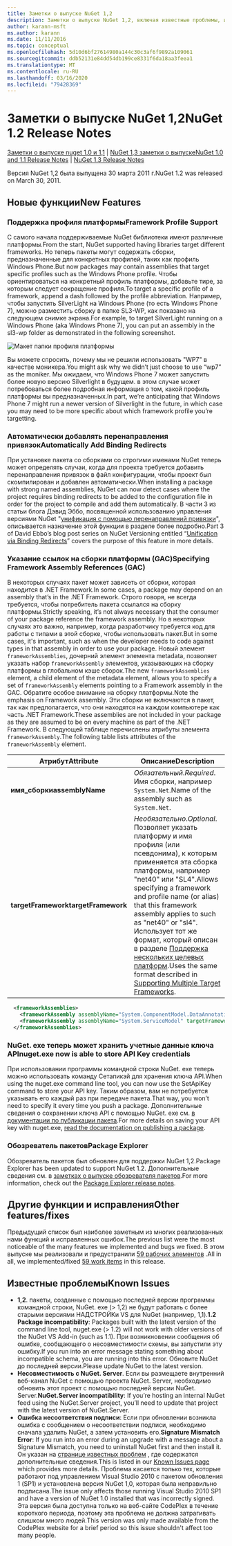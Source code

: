 ```yaml
---
title: Заметки о выпуске NuGet 1,2
description: Заметки о выпуске NuGet 1,2, включая известные проблемы, исправления ошибок, добавленные функции и DCR.
author: karann-msft
ms.author: karann
ms.date: 11/11/2016
ms.topic: conceptual
ms.openlocfilehash: 5d10d6bf27614980a144c30c3af6f9892a109061
ms.sourcegitcommit: ddb52131e84dd54db199ce8331f6da18aa3feea1
ms.translationtype: MT
ms.contentlocale: ru-RU
ms.lasthandoff: 03/16/2020
ms.locfileid: "79428369"
---
```

# <a name="nuget-12-release-notes"></a><span data-ttu-id="a7fca-103">Заметки о выпуске NuGet 1,2</span><span class="sxs-lookup"><span data-stu-id="a7fca-103">NuGet 1.2 Release Notes</span></span>

<span data-ttu-id="a7fca-104">[Заметки о выпуске nuget 1,0 и 1,1](../release-notes/nuget-1.1.md) | [NuGet 1,3 заметки о выпуске](../release-notes/nuget-1.3.md)</span><span class="sxs-lookup"><span data-stu-id="a7fca-104">[NuGet 1.0 and 1.1 Release Notes](../release-notes/nuget-1.1.md) | [NuGet 1.3 Release Notes](../release-notes/nuget-1.3.md)</span></span>

<span data-ttu-id="a7fca-105">Версия NuGet 1,2 была выпущена 30 марта 2011 г.</span><span class="sxs-lookup"><span data-stu-id="a7fca-105">NuGet 1.2 was released on March 30, 2011.</span></span>

## <a name="new-features"></a><span data-ttu-id="a7fca-106">Новые функции</span><span class="sxs-lookup"><span data-stu-id="a7fca-106">New Features</span></span>

### <a name="framework-profile-support"></a><span data-ttu-id="a7fca-107">Поддержка профиля платформы</span><span class="sxs-lookup"><span data-stu-id="a7fca-107">Framework Profile Support</span></span>

<span data-ttu-id="a7fca-108">С самого начала поддерживаемые NuGet библиотеки имеют различные платформы.</span><span class="sxs-lookup"><span data-stu-id="a7fca-108">From the start, NuGet supported having libraries target different frameworks.</span></span> <span data-ttu-id="a7fca-109">Но теперь пакеты могут содержать сборки, предназначенные для конкретных профилей, таких как профиль Windows Phone.</span><span class="sxs-lookup"><span data-stu-id="a7fca-109">But now packages may contain assemblies that target specific profiles such as the Windows Phone profile.</span></span> <span data-ttu-id="a7fca-110">Чтобы ориентироваться на конкретный профиль платформы, добавьте тире, за которым следует сокращение профиля.</span><span class="sxs-lookup"><span data-stu-id="a7fca-110">To target a specific profile of a framework, append a dash followed by the profile abbreviation.</span></span> <span data-ttu-id="a7fca-111">Например, чтобы запустить SilverLight на Windows Phone (то есть Windows Phone 7), можно разместить сборку в папке SL3-WP, как показано на следующем снимке экрана.</span><span class="sxs-lookup"><span data-stu-id="a7fca-111">For example, to target SilverLight running on a Windows Phone (aka Windows Phone 7), you can put an assembly in the sl3-wp folder as demonstrated in the following screenshot.</span></span>

![Макет папки профиля платформы](./media/framework-profile-support.png)

<span data-ttu-id="a7fca-113">Вы можете спросить, почему мы не решили использовать "WP7" в качестве моникера.</span><span class="sxs-lookup"><span data-stu-id="a7fca-113">You might ask why we didn’t just choose to use “wp7” as the moniker.</span></span> <span data-ttu-id="a7fca-114">Мы ожидаем, что Windows Phone 7 может запустить более новую версию Silverlight в будущем. в этом случае может потребоваться более подробная информация о том, какой профиль платформы вы предназначенных.</span><span class="sxs-lookup"><span data-stu-id="a7fca-114">In part, we’re anticipating that Windows Phone 7 might run a newer version of Silverlight in the future, in which case you may need to be more specific about which framework profile you’re targetting.</span></span>

### <a name="automatically-add-binding-redirects"></a><span data-ttu-id="a7fca-115">Автоматически добавлять перенаправления привязок</span><span class="sxs-lookup"><span data-stu-id="a7fca-115">Automatically Add Binding Redirects</span></span>

<span data-ttu-id="a7fca-116">При установке пакета со сборками со строгими именами NuGet теперь может определять случаи, когда для проекта требуется добавить перенаправления привязок в файл конфигурации, чтобы проект был скомпилирован и добавлен автоматически.</span><span class="sxs-lookup"><span data-stu-id="a7fca-116">When installing a package with strong named assemblies, NuGet can now detect cases where the project requires binding redirects to be added to the configuration file in order for the project to compile and add them automatically.</span></span> <span data-ttu-id="a7fca-117">В части 3 из статьи блога Дэвид Эббо, посвященной использованию управления версиями NuGet "[унификация с помощью перенаправлений привязки](http://blog.davidebbo.com/2011/01/nuget-versioning-part-3-unification-via.html)", описывается назначение этой функции в разделе более подробно.</span><span class="sxs-lookup"><span data-stu-id="a7fca-117">Part 3 of David Ebbo’s blog post series on NuGet Versioning entitled “[Unification via Binding Redirects](http://blog.davidebbo.com/2011/01/nuget-versioning-part-3-unification-via.html)” covers the purpose of this feature in more details.</span></span>

<a name="framework-assembly-refs"></a>

### <a name="specifying-framework-assembly-references-gac"></a><span data-ttu-id="a7fca-118">Указание ссылок на сборки платформы (GAC)</span><span class="sxs-lookup"><span data-stu-id="a7fca-118">Specifying Framework Assembly References (GAC)</span></span>

<span data-ttu-id="a7fca-119">В некоторых случаях пакет может зависеть от сборки, которая находится в .NET Framework.</span><span class="sxs-lookup"><span data-stu-id="a7fca-119">In some cases, a package may depend on an assembly that’s in the .NET Framework.</span></span> <span data-ttu-id="a7fca-120">Строго говоря, не всегда требуется, чтобы потребитель пакета ссылался на сборку платформы.</span><span class="sxs-lookup"><span data-stu-id="a7fca-120">Strictly speaking, it’s not always necessary that the consumer of your package reference the framework assembly.</span></span> <span data-ttu-id="a7fca-121">Но в некоторых случаях это важно, например, когда разработчику требуется код для работы с типами в этой сборке, чтобы использовать пакет.</span><span class="sxs-lookup"><span data-stu-id="a7fca-121">But in some cases, it's important, such as when the developer needs to code against types in that assembly in order to use your package.</span></span> <span data-ttu-id="a7fca-122">Новый элемент `frameworkAssemblies`, дочерний элемент элемента metadata, позволяет указать набор `frameworkAssembly` элементов, указывающих на сборку платформы в глобальном кэше сборок.</span><span class="sxs-lookup"><span data-stu-id="a7fca-122">The new `frameworkAssemblies` element, a child element of the metadata element, allows you to specify a set of `frameworkAssembly` elements pointing to a Framework assembly in the GAC.</span></span> <span data-ttu-id="a7fca-123">Обратите особое внимание на сборку платформы.</span><span class="sxs-lookup"><span data-stu-id="a7fca-123">Note the emphasis on Framework assembly.</span></span>
<span data-ttu-id="a7fca-124">Эти сборки не включаются в пакет, так как предполагается, что они находятся на каждом компьютере как часть .NET Framework.</span><span class="sxs-lookup"><span data-stu-id="a7fca-124">These assemblies are not included in your package as they are assumed to be on every machine  as part of the .NET Framework.</span></span> <span data-ttu-id="a7fca-125">В следующей таблице перечислены атрибуты элемента `frameworkAssembly`.</span><span class="sxs-lookup"><span data-stu-id="a7fca-125">The following table lists attributes of the `frameworkAssembly` element.</span></span>


|<span data-ttu-id="a7fca-126">Атрибут</span><span class="sxs-lookup"><span data-stu-id="a7fca-126">Attribute</span></span> |<span data-ttu-id="a7fca-127">Описание</span><span class="sxs-lookup"><span data-stu-id="a7fca-127">Description</span></span>|
|----------------|-----------|
|<span data-ttu-id="a7fca-128">**имя_сборки**</span><span class="sxs-lookup"><span data-stu-id="a7fca-128">**assemblyName**</span></span>|<span data-ttu-id="a7fca-129">*Обязательный*.</span><span class="sxs-lookup"><span data-stu-id="a7fca-129">*Required*.</span></span> <span data-ttu-id="a7fca-130">Имя сборки, например `System.Net`.</span><span class="sxs-lookup"><span data-stu-id="a7fca-130">Name of the assembly such as `System.Net`.</span></span>|
|<span data-ttu-id="a7fca-131">**targetFramework**</span><span class="sxs-lookup"><span data-stu-id="a7fca-131">**targetFramework**</span></span>|<span data-ttu-id="a7fca-132">*Необязательно*.</span><span class="sxs-lookup"><span data-stu-id="a7fca-132">*Optional*.</span></span> <span data-ttu-id="a7fca-133">Позволяет указать платформу и имя профиля (или псевдонима), к которым применяется эта сборка платформы, например "net40" или "SL4".</span><span class="sxs-lookup"><span data-stu-id="a7fca-133">Allows specifying a framework and profile name (or alias) that this framework assembly applies to such as "net40" or "sl4".</span></span> <span data-ttu-id="a7fca-134">Использует тот же формат, который описан в разделе [Поддержка нескольких целевых платформ](../create-packages/supporting-multiple-target-frameworks.md).</span><span class="sxs-lookup"><span data-stu-id="a7fca-134">Uses the same format described in [Supporting Multiple Target Frameworks](../create-packages/supporting-multiple-target-frameworks.md).</span></span>|

```xml
  <frameworkAssemblies>
    <frameworkAssembly assemblyName="System.ComponentModel.DataAnnotations" targetFramework="net40" />
    <frameworkAssembly assemblyName="System.ServiceModel" targetFramework="net40" />
  </frameworkAssemblies>
```

### <a name="nugetexe-now-is-able-to-store-api-key-credentials"></a><span data-ttu-id="a7fca-135">NuGet. exe теперь может хранить учетные данные ключа API</span><span class="sxs-lookup"><span data-stu-id="a7fca-135">nuget.exe now is able to store API Key credentials</span></span>

<span data-ttu-id="a7fca-136">При использовании программы командной строки NuGet. exe теперь можно использовать команду Сетапикэй для хранения ключа API.</span><span class="sxs-lookup"><span data-stu-id="a7fca-136">When using the nuget.exe command line tool, you can now use the SetApiKey command to store your API key.</span></span> <span data-ttu-id="a7fca-137">Таким образом, вам не потребуется указывать его каждый раз при передаче пакета.</span><span class="sxs-lookup"><span data-stu-id="a7fca-137">That way, you won’t need to specify it every time you push a package.</span></span> <span data-ttu-id="a7fca-138">Дополнительные сведения о сохранении ключа API с помощью NuGet. exe см. [в документации по публикации пакета](../nuget-org/publish-a-package.md).</span><span class="sxs-lookup"><span data-stu-id="a7fca-138">For more details on saving your API key with nuget.exe, [read the documentation on publishing a package](../nuget-org/publish-a-package.md).</span></span>

### <a name="package-explorer"></a><span data-ttu-id="a7fca-139">Обозреватель пакетов</span><span class="sxs-lookup"><span data-stu-id="a7fca-139">Package Explorer</span></span>
<span data-ttu-id="a7fca-140">Обозреватель пакетов был обновлен для поддержки NuGet 1,2.</span><span class="sxs-lookup"><span data-stu-id="a7fca-140">Package Explorer has been updated to support NuGet 1.2.</span></span> <span data-ttu-id="a7fca-141">Дополнительные сведения см. в [заметках о выпуске обозревателя пакетов](http://nuget.codeplex.com/wikipage?title=New%20features%20in%20NuGet%20Package%20Explorer%201.0).</span><span class="sxs-lookup"><span data-stu-id="a7fca-141">For more information, check out the [Package Explorer release notes](http://nuget.codeplex.com/wikipage?title=New%20features%20in%20NuGet%20Package%20Explorer%201.0).</span></span>

## <a name="other-featuresfixes"></a><span data-ttu-id="a7fca-142">Другие функции и исправления</span><span class="sxs-lookup"><span data-stu-id="a7fca-142">Other features/fixes</span></span>

<span data-ttu-id="a7fca-143">Предыдущий список был наиболее заметным из многих реализованных нами функций и исправленных ошибок.</span><span class="sxs-lookup"><span data-stu-id="a7fca-143">The previous list were the most noticeable of the many features we implemented and bugs we fixed.</span></span> <span data-ttu-id="a7fca-144">В этом выпуске мы реализовали и предустранили [59 рабочих элементов](http://nuget.codeplex.com/workitem/list/advanced?keyword=&status=All&type=All&priority=All&release=NuGet%201.2&assignedTo=All&component=All&sortField=Votes&sortDirection=Descending&page=0) .</span><span class="sxs-lookup"><span data-stu-id="a7fca-144">All in all, we implemented/fixed [59 work items](http://nuget.codeplex.com/workitem/list/advanced?keyword=&status=All&type=All&priority=All&release=NuGet%201.2&assignedTo=All&component=All&sortField=Votes&sortDirection=Descending&page=0) in this release.</span></span>

## <a name="known-issues"></a><span data-ttu-id="a7fca-145">Известные проблемы</span><span class="sxs-lookup"><span data-stu-id="a7fca-145">Known Issues</span></span>

* <span data-ttu-id="a7fca-146">**1,2**. пакеты, созданные с помощью последней версии программы командной строки, NuGet. exe (> 1,2) не будут работать с более старыми версиями НАДСТРОЙКи VS для NuGet (например, 1,1).</span><span class="sxs-lookup"><span data-stu-id="a7fca-146">**1.2 Package incompatibility**: Packages built with the latest version of the command line tool, nuget.exe (> 1.2) will not work with older versions of the NuGet VS Add-in (such as 1.1).</span></span> <span data-ttu-id="a7fca-147">При возникновении сообщения об ошибке, сообщающего о несовместимости схемы, вы запустили эту ошибку.</span><span class="sxs-lookup"><span data-stu-id="a7fca-147">If you run into an error message stating something about incompatible schema, you are running into this error.</span></span> <span data-ttu-id="a7fca-148">Обновите NuGet до последней версии.</span><span class="sxs-lookup"><span data-stu-id="a7fca-148">Please update NuGet to the latest version.</span></span>
* <span data-ttu-id="a7fca-149">**Несовместимость с NuGet. Server**. Если вы размещаете внутренний веб-канал NuGet с помощью проекта NuGet. Server, необходимо обновить этот проект с помощью последней версии NuGet. Server.</span><span class="sxs-lookup"><span data-stu-id="a7fca-149">**NuGet.Server incompatibility**: If you’re hosting an internal NuGet feed using the NuGet.Server project, you’ll need to update that project with the latest version of NuGet.Server.</span></span>
* <span data-ttu-id="a7fca-150">**Ошибка несоответствия подписи**: Если при обновлении возникла ошибка с сообщением о несоответствии подписи, необходимо сначала удалить NuGet, а затем установить его.</span><span class="sxs-lookup"><span data-stu-id="a7fca-150">**Signature Mismatch Error**: If you run into an error during an upgrade with a message about a Signature Mismatch, you need to uninstall NuGet first and then install it.</span></span> <span data-ttu-id="a7fca-151">Он указан на [странице известных проблем](../release-notes/known-issues.md) , где содержатся дополнительные сведения.</span><span class="sxs-lookup"><span data-stu-id="a7fca-151">This is listed in our [Known Issues page](../release-notes/known-issues.md) which provides more details.</span></span> <span data-ttu-id="a7fca-152">Проблема касается только тех, которые работают под управлением Visual Studio 2010 с пакетом обновления 1 (SP1) и установлена версия NuGet 1,0, которая была неправильно подписана.</span><span class="sxs-lookup"><span data-stu-id="a7fca-152">The issue only affects those running Visual Studio 2010 SP1 and have a version of NuGet 1.0 installed that was incorrectly signed.</span></span> <span data-ttu-id="a7fca-153">Эта версия была доступна только на веб-сайте CodePlex в течение короткого периода, поэтому эта проблема не должна затрагивать слишком много людей.</span><span class="sxs-lookup"><span data-stu-id="a7fca-153">This version was only made available from the CodePlex website for a brief period so this issue shouldn't affect too many people.</span></span>